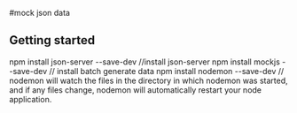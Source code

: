 #mock json data
## Getting started

npm install json-server --save-dev  //install json-server
npm install mockjs --save-dev // install batch generate data
npm install nodemon --save-dev // nodemon will watch the files in the directory in which nodemon was started, and if any files change, nodemon will automatically restart your node application.



 






